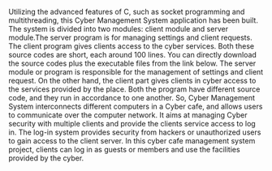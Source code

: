 Utilizing the advanced features of C, such as socket programming and multithreading, this Cyber Management System application has been built.
The system is divided into two modules: client module and server module.The server program is for managing settings and client requests. The client program 
gives clients access to the cyber services. Both these source codes are short, each around 100 lines.
You can directly download the source codes plus the executable files from the link below.
The server module or program is responsible for the management of settings and client request.
On the other hand, the client part gives clients in cyber access to the services provided by the place.
Both the program have different source code, and they run in accordance to one another.
So, Cyber Management System interconnects different computers in a Cyber cafe, and allows users to communicate over the computer network.
It aims at managing Cyber security with multiple clients and provide the clients service access to log in.
The log-in system provides security from hackers or unauthorized users to gain access to the client server.
In this cyber cafe management system project, clients can log in as guests or members and use the facilities provided by the  cyber.
